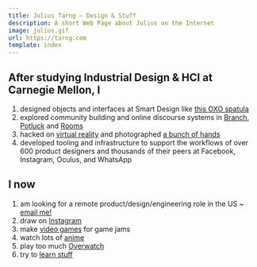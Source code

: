 ```yaml
---
title: Julius Tarng — Design & Stuff
description: A short Web Page about Julius on the Internet
image: julius.gif
url: https://tarng.com
template: index
---
```


## After studying Industrial Design & HCI at Carnegie Mellon, I

1. designed objects and interfaces at Smart Design like [this OXO spatula](https://www.amazon.com/gp/product/B00A2KD8LQ)
1. explored community building and online discourse systems in [Branch](https://www.theverge.com/2012/10/15/3490670/branch-redesign), [Potluck](https://www.theverge.com/2013/11/21/5129772/potluck-2-messaging-app-for-the-news) and [Rooms](https://newsroom.fb.com/news/2014/10/introducing-rooms/)
1. hacked on [virtual reality](https://medium.com/facebook-design/a-month-designing-in-vr-62474aef1f1c) and photographed [a bunch of hands](https://medium.com/facebook-design/photographing-diverse-hands-at-facebook-3229ea76f94)
1. developed tooling and infrastructure to support the workflows of over 600 product designers and thousands of their peers at Facebook, Instagram, Oculus, and WhatsApp

## I now

1. am looking for a remote product/design/engineering role in the US ~ [email me!](mailto:julius@tarng.com)
1. draw on [Instagram](https://instagram.com/tarngerine)
1. make [video games](https://tarngerine.itch.io) for game jams
1. watch lots of [anime](https://myanimelist.net/profile/tarngerine/)
1. play too much [Overwatch](https://www.overbuff.com/players/psn/jarngerine?mode=competitive)
1. try to [learn stuff](notes.html)